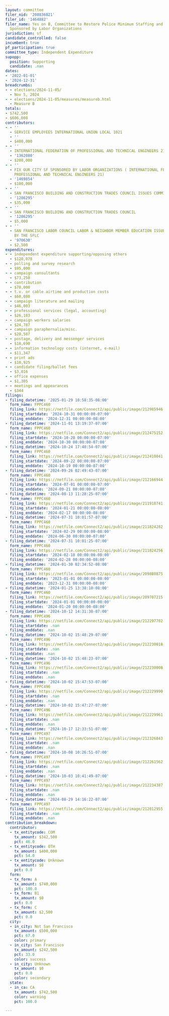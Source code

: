 ```yaml
---
layout: committee
filer_nid: '208836021'
filer_id: '1464882'
filer_name: Yes on B, Committee to Restore Police Minimum Staffing and Public Safety,
  Sponsored by Labor Organizations
jurisdiction: sf
candidate_controlled: false
incumbent: true
pf_participation: true
committee_type: Independent Expenditure
supopp:
  position: Supporting
  candidate: .nan
dates:
- '2022-01-01'
- '2024-12-31'
breadcrumbs:
- - elections/2024-11-05/
  - Nov 5, 2024
- - elections/2024-11-05/measures/measureb.html
  - Measure B
totals:
- $742,500
- $606,008
contributors:
- - ''
  - SERVICE EMPLOYEES INTERNATIONAL UNION LOCAL 1021
  - ''
  - $400,000
- - ''
  - INTERNATIONAL FEDERATION OF PROFESSIONAL AND TECHNICAL ENGINEERS 21 ISSUES PAC
  - '1362080'
  - $200,000
- - ''
  - FIX OUR CITY SF SPONSORED BY LABOR ORGANIZATIONS ( INTERNATIONAL FEDERATION OF
    PROFESSIONAL AND TECHNICAL ENGINEERS 21)
  - '1469854'
  - $100,000
- - ''
  - SAN FRANCISCO BUILDING AND CONSTRUCTION TRADES COUNCIL ISSUES COMMITTEE
  - '1286295'
  - $35,000
- - ''
  - SAN FRANCISCO BUILDING AND CONSTRUCTION TRADES COUNCIL
  - '1286295'
  - $5,000
- - ''
  - SAN FRANCISCO LABOR COUNCIL LABOR & NEIGHBOR MEMBER EDUCATION ISSUES, SPONSORED
    BY THE SFLC
  - '970630'
  - $2,500
expenditures:
- - independent expenditure supporting/opposing others
  - $120,078
- - polling and survey research
  - $95,000
- - campaign consultants
  - $73,250
- - contribution
  - $70,000
- - t.v. or cable airtime and production costs
  - $60,080
- - campaign literature and mailing
  - $46,003
- - professional services (legal, accounting)
  - $26,183
- - campaign workers salaries
  - $24,787
- - campaign paraphernalia/misc.
  - $20,587
- - postage, delivery and messenger services
  - $18,690
- - information technology costs (internet, e-mail)
  - $11,347
- - print ads
  - $10,925
- - candidate filing/ballot fees
  - $3,016
- - office expenses
  - $1,305
- - meetings and appearances
  - $344
filings:
- filing_datetime: '2025-01-29 10:58:35-08:00'
  form_name: FPPC460
  filing_link: https://netfile.com/Connect2/api/public/image/212985946
  filing_startdate: '2024-10-31 00:00:00-07:00'
  filing_enddate: '2024-12-31 00:00:00-08:00'
- filing_datetime: '2024-11-01 13:19:37-07:00'
  form_name: FPPC460
  filing_link: https://netfile.com/Connect2/api/public/image/212475152
  filing_startdate: '2024-10-20 00:00:00-07:00'
  filing_enddate: '2024-10-30 00:00:00-07:00'
- filing_datetime: '2024-10-24 17:40:54-07:00'
  form_name: FPPC460
  filing_link: https://netfile.com/Connect2/api/public/image/212410041
  filing_startdate: '2024-09-22 00:00:00-07:00'
  filing_enddate: '2024-10-19 00:00:00-07:00'
- filing_datetime: '2024-09-26 02:49:43-07:00'
  form_name: FPPC460
  filing_link: https://netfile.com/Connect2/api/public/image/212166944
  filing_startdate: '2024-07-01 00:00:00-07:00'
  filing_enddate: '2024-09-21 00:00:00-07:00'
- filing_datetime: '2024-08-13 11:28:25-07:00'
  form_name: FPPC460
  filing_link: https://netfile.com/Connect2/api/public/image/211918741
  filing_startdate: '2024-01-21 00:00:00-08:00'
  filing_enddate: '2024-02-17 00:00:00-08:00'
- filing_datetime: '2024-07-31 10:01:57-07:00'
  form_name: FPPC460
  filing_link: https://netfile.com/Connect2/api/public/image/211824282
  filing_startdate: '2024-02-29 00:00:00-08:00'
  filing_enddate: '2024-06-30 00:00:00-07:00'
- filing_datetime: '2024-07-31 10:01:25-07:00'
  form_name: FPPC460
  filing_link: https://netfile.com/Connect2/api/public/image/211824256
  filing_startdate: '2024-02-18 00:00:00-08:00'
  filing_enddate: '2024-02-28 00:00:00-08:00'
- filing_datetime: '2024-01-30 02:34:52-08:00'
  form_name: FPPC460
  filing_link: https://netfile.com/Connect2/api/public/image/209880875
  filing_startdate: '2023-01-01 00:00:00-08:00'
  filing_enddate: '2023-12-31 00:00:00-08:00'
- filing_datetime: '2024-01-25 13:38:10-08:00'
  form_name: FPPC460
  filing_link: https://netfile.com/Connect2/api/public/image/209707215
  filing_startdate: '2024-01-01 00:00:00-08:00'
  filing_enddate: '2024-01-20 00:00:00-08:00'
- filing_datetime: '2024-10-12 14:31:38-07:00'
  form_name: FPPC496
  filing_link: https://netfile.com/Connect2/api/public/image/212297702
  filing_startdate: .nan
  filing_enddate: .nan
- filing_datetime: '2024-10-02 15:48:29-07:00'
  form_name: FPPC496
  filing_link: https://netfile.com/Connect2/api/public/image/212230018
  filing_startdate: .nan
  filing_enddate: .nan
- filing_datetime: '2024-10-02 15:48:23-07:00'
  form_name: FPPC496
  filing_link: https://netfile.com/Connect2/api/public/image/212230008
  filing_startdate: .nan
  filing_enddate: .nan
- filing_datetime: '2024-10-02 15:47:53-07:00'
  form_name: FPPC496
  filing_link: https://netfile.com/Connect2/api/public/image/212229990
  filing_startdate: .nan
  filing_enddate: .nan
- filing_datetime: '2024-10-02 15:47:27-07:00'
  form_name: FPPC496
  filing_link: https://netfile.com/Connect2/api/public/image/212229961
  filing_startdate: .nan
  filing_enddate: .nan
- filing_datetime: '2024-10-17 12:33:51-07:00'
  form_name: FPPC497
  filing_link: https://netfile.com/Connect2/api/public/image/212326843
  filing_startdate: .nan
  filing_enddate: .nan
- filing_datetime: '2024-10-08 10:26:51-07:00'
  form_name: FPPC497
  filing_link: https://netfile.com/Connect2/api/public/image/212261562
  filing_startdate: .nan
  filing_enddate: .nan
- filing_datetime: '2024-10-03 10:41:49-07:00'
  form_name: FPPC497
  filing_link: https://netfile.com/Connect2/api/public/image/212234387
  filing_startdate: .nan
  filing_enddate: .nan
- filing_datetime: '2024-08-29 14:16:22-07:00'
  form_name: FPPC497
  filing_link: https://netfile.com/Connect2/api/public/image/212012955
  filing_startdate: .nan
  filing_enddate: .nan
contribution_breakdown:
  contributor:
  - tx_entitycode: COM
    tx_amount: $342,500
    pct: 46.0
  - tx_entitycode: OTH
    tx_amount: $400,000
    pct: 54.0
  - tx_entitycode: Unknown
    tx_amount: $0
    pct: 0.0
  form:
  - tx_form: A
    tx_amount: $740,000
    pct: 100.0
  - tx_form: B1
    tx_amount: $0
    pct: 0.0
  - tx_form: C
    tx_amount: $2,500
    pct: 0.0
  city:
  - in_city: Not San Francisco
    tx_amount: $500,000
    pct: 67.0
    color: primary
  - in_city: San Francisco
    tx_amount: $242,500
    pct: 33.0
    color: success
  - in_city: Unknown
    tx_amount: $0
    pct: 0.0
    color: secondary
  state:
  - in_ca: CA
    tx_amount: $742,500
    color: warning
    pct: 100.0

---
```

